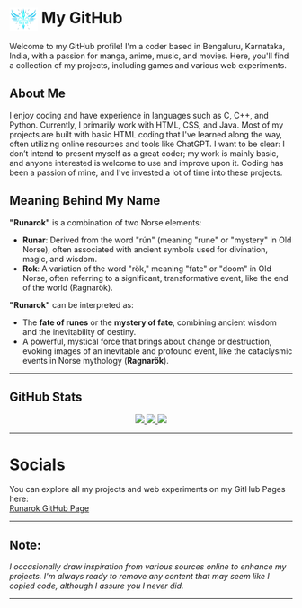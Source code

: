 # <img src="Logo.png" alt="Runarok Logo" width="50" style="vertical-align: middle;"> My GitHub

Welcome to my GitHub profile! I'm a coder based in Bengaluru, Karnataka, India, with a passion for manga, anime, music, and movies. Here, you'll find a collection of my projects, including games and various web experiments.

## About Me

I enjoy coding and have experience in languages such as C, C++, and Python. Currently, I primarily work with HTML, CSS, and Java. Most of my projects are built with basic HTML coding that I've learned along the way, often utilizing online resources and tools like ChatGPT. I want to be clear: I don’t intend to present myself as a great coder; my work is mainly basic, and anyone interested is welcome to use and improve upon it. Coding has been a passion of mine, and I've invested a lot of time into these projects.

## Meaning Behind My Name

**"Runarok"** is a combination of two Norse elements:

- **Runar**: Derived from the word "rún" (meaning "rune" or "mystery" in Old Norse), often associated with ancient symbols used for divination, magic, and wisdom.
- **Rok**: A variation of the word "rök," meaning "fate" or "doom" in Old Norse, often referring to a significant, transformative event, like the end of the world (Ragnarök).

**"Runarok"** can be interpreted as:

- The **fate of runes** or the **mystery of fate**, combining ancient wisdom and the inevitability of destiny.
- A powerful, mystical force that brings about change or destruction, evoking images of an inevitable and profound event, like the cataclysmic events in Norse mythology (**Ragnarök**).

---

## GitHub Stats
<div align="center">
  <a href="https://github.com/runarok">
    <img height="180em" src="https://github-readme-stats.vercel.app/api/?username=runarok&show_icons=true&theme=dracula&include_all_commits=true&count_private=true&hide=prs&border_radius=10&hide_title=true" />
    <img height="180em" src="https://github-readme-stats.vercel.app/api/top-langs/?username=runarok&layout=compact&langs_count=7&theme=dracula" />
    <img height="180em" src="https://github-readme-streak-stats.herokuapp.com/?user=runarok&theme=dracula" />
  </a>
</div>

---

# Socials

You can explore all my projects and web experiments on my GitHub Pages here:  
[Runarok GitHub Page](https://runarok.github.io/Runarok/)

---

## Note:
*I occasionally draw inspiration from various sources online to enhance my projects. I'm always ready to remove any content that may seem like I copied code, although I assure you I never did.*

---


